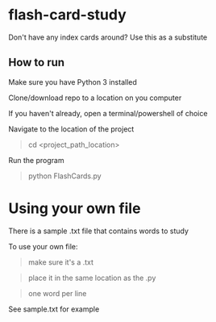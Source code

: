 # flash-card-study
Don't have any index cards around? Use this as a substitute

## How to run
Make sure you have Python 3 installed

Clone/download repo to a location on you computer

If you haven't already, open a terminal/powershell of choice

Navigate to the location of the project
> cd <project_path_location>

Run the program
> python FlashCards.py


# Using your own file
There is a sample .txt file that contains words to study

To use your own file:
> make sure it's a  .txt

> place it in the same location as the .py 

> one word per line

See sample.txt for example
